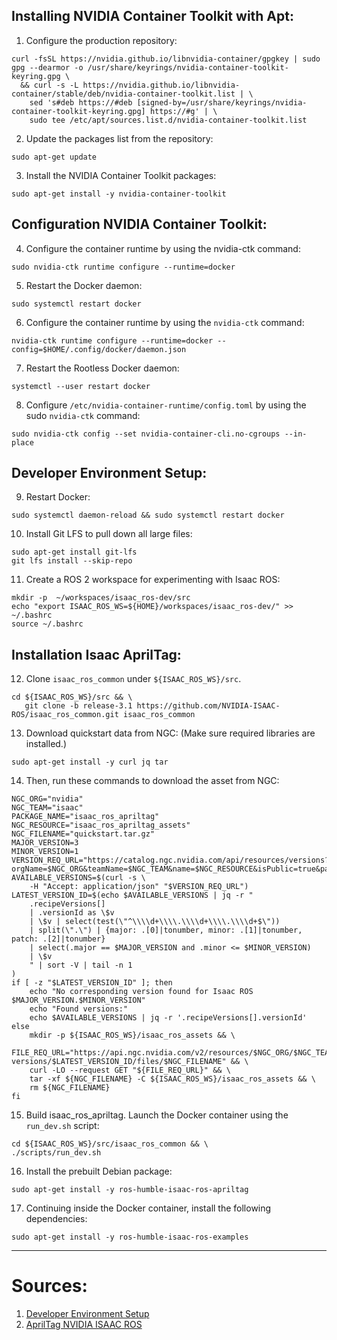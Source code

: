 ## Installing NVIDIA Container Toolkit with Apt:

1. Configure the production repository:
```
curl -fsSL https://nvidia.github.io/libnvidia-container/gpgkey | sudo gpg --dearmor -o /usr/share/keyrings/nvidia-container-toolkit-keyring.gpg \
  && curl -s -L https://nvidia.github.io/libnvidia-container/stable/deb/nvidia-container-toolkit.list | \
    sed 's#deb https://#deb [signed-by=/usr/share/keyrings/nvidia-container-toolkit-keyring.gpg] https://#g' | \
    sudo tee /etc/apt/sources.list.d/nvidia-container-toolkit.list
```
2. Update the packages list from the repository:
```
sudo apt-get update
```
3. Install the NVIDIA Container Toolkit packages:
```
sudo apt-get install -y nvidia-container-toolkit
```

## Configuration NVIDIA Container Toolkit:
4. Configure the container runtime by using the nvidia-ctk command:
```
sudo nvidia-ctk runtime configure --runtime=docker
```
5. Restart the Docker daemon:
```
sudo systemctl restart docker
```
6. Configure the container runtime by using the `nvidia-ctk` command:
```
nvidia-ctk runtime configure --runtime=docker --config=$HOME/.config/docker/daemon.json
```
7. Restart the Rootless Docker daemon: 
```
systemctl --user restart docker
```
8. Configure `/etc/nvidia-container-runtime/config.toml` by using the sudo `nvidia-ctk` command:
```
sudo nvidia-ctk config --set nvidia-container-cli.no-cgroups --in-place
```

## Developer Environment Setup:
9. Restart Docker: 
```
sudo systemctl daemon-reload && sudo systemctl restart docker
```
10. Install Git LFS to pull down all large files:
```
sudo apt-get install git-lfs
git lfs install --skip-repo
```
11. Create a ROS 2 workspace for experimenting with Isaac ROS:
```
mkdir -p  ~/workspaces/isaac_ros-dev/src
echo "export ISAAC_ROS_WS=${HOME}/workspaces/isaac_ros-dev/" >> ~/.bashrc
source ~/.bashrc
```

## Installation Isaac AprilTag:
12. Clone `isaac_ros_common` under `${ISAAC_ROS_WS}/src`.
```
cd ${ISAAC_ROS_WS}/src && \
   git clone -b release-3.1 https://github.com/NVIDIA-ISAAC-ROS/isaac_ros_common.git isaac_ros_common
```
13. Download quickstart data from NGC: (Make sure required libraries are installed.)
```
sudo apt-get install -y curl jq tar
```
14. Then, run these commands to download the asset from NGC:
```
NGC_ORG="nvidia"
NGC_TEAM="isaac"
PACKAGE_NAME="isaac_ros_apriltag"
NGC_RESOURCE="isaac_ros_apriltag_assets"
NGC_FILENAME="quickstart.tar.gz"
MAJOR_VERSION=3
MINOR_VERSION=1
VERSION_REQ_URL="https://catalog.ngc.nvidia.com/api/resources/versions?orgName=$NGC_ORG&teamName=$NGC_TEAM&name=$NGC_RESOURCE&isPublic=true&pageNumber=0&pageSize=100&sortOrder=CREATED_DATE_DESC"
AVAILABLE_VERSIONS=$(curl -s \
    -H "Accept: application/json" "$VERSION_REQ_URL")
LATEST_VERSION_ID=$(echo $AVAILABLE_VERSIONS | jq -r "
    .recipeVersions[]
    | .versionId as \$v
    | \$v | select(test(\"^\\\\d+\\\\.\\\\d+\\\\.\\\\d+$\"))
    | split(\".\") | {major: .[0]|tonumber, minor: .[1]|tonumber, patch: .[2]|tonumber}
    | select(.major == $MAJOR_VERSION and .minor <= $MINOR_VERSION)
    | \$v
    " | sort -V | tail -n 1
)
if [ -z "$LATEST_VERSION_ID" ]; then
    echo "No corresponding version found for Isaac ROS $MAJOR_VERSION.$MINOR_VERSION"
    echo "Found versions:"
    echo $AVAILABLE_VERSIONS | jq -r '.recipeVersions[].versionId'
else
    mkdir -p ${ISAAC_ROS_WS}/isaac_ros_assets && \
    FILE_REQ_URL="https://api.ngc.nvidia.com/v2/resources/$NGC_ORG/$NGC_TEAM/$NGC_RESOURCE/\
versions/$LATEST_VERSION_ID/files/$NGC_FILENAME" && \
    curl -LO --request GET "${FILE_REQ_URL}" && \
    tar -xf ${NGC_FILENAME} -C ${ISAAC_ROS_WS}/isaac_ros_assets && \
    rm ${NGC_FILENAME}
fi
```
15. Build isaac_ros_apriltag. Launch the Docker container using the `run_dev.sh` script:
```
cd ${ISAAC_ROS_WS}/src/isaac_ros_common && \
./scripts/run_dev.sh
```
16. Install the prebuilt Debian package:
```
sudo apt-get install -y ros-humble-isaac-ros-apriltag
```
17. Continuing inside the Docker container, install the following dependencies:
```
sudo apt-get install -y ros-humble-isaac-ros-examples
```

---

# Sources:
1. [Developer Environment Setup](https://nvidia-isaac-ros.github.io/getting_started/dev_env_setup.html)
2. [AprilTag NVIDIA ISAAC ROS ](https://nvidia-isaac-ros.github.io/repositories_and_packages/isaac_ros_apriltag/isaac_ros_apriltag/index.html#quickstart)
